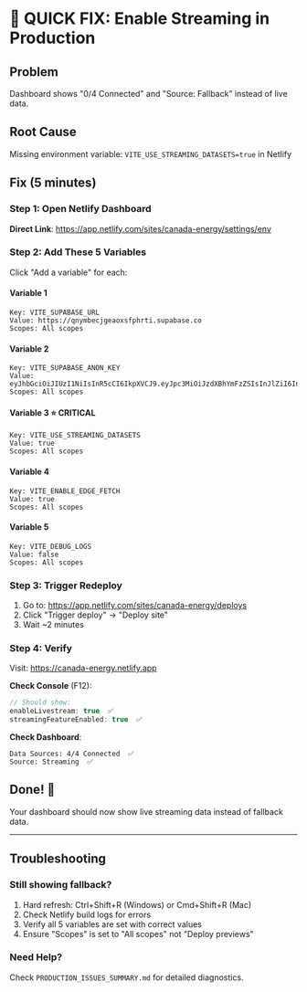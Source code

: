 # 🚨 QUICK FIX: Enable Streaming in Production

## Problem
Dashboard shows "0/4 Connected" and "Source: Fallback" instead of live data.

## Root Cause
Missing environment variable: `VITE_USE_STREAMING_DATASETS=true` in Netlify

## Fix (5 minutes)

### Step 1: Open Netlify Dashboard
**Direct Link**: https://app.netlify.com/sites/canada-energy/settings/env

### Step 2: Add These 5 Variables

Click "Add a variable" for each:

#### Variable 1
```
Key: VITE_SUPABASE_URL
Value: https://qnymbecjgeaoxsfphrti.supabase.co
Scopes: All scopes
```

#### Variable 2
```
Key: VITE_SUPABASE_ANON_KEY
Value: eyJhbGciOiJIUzI1NiIsInR5cCI6IkpXVCJ9.eyJpc3MiOiJzdXBhYmFzZSIsInJlZiI6InFueW1iZWNqZ2Vhb3hzZnBocnRpIiwicm9sZSI6ImFub24iLCJpYXQiOjE3MzQwNDk4ODYsImV4cCI6MjA0OTYyNTg4Nn0.Rl_0gYCCwLGRWz3oBCWqpHJPXVWnPNdVTqCWZLHkRqM
Scopes: All scopes
```

#### Variable 3 ⭐ CRITICAL
```
Key: VITE_USE_STREAMING_DATASETS
Value: true
Scopes: All scopes
```

#### Variable 4
```
Key: VITE_ENABLE_EDGE_FETCH
Value: true
Scopes: All scopes
```

#### Variable 5
```
Key: VITE_DEBUG_LOGS
Value: false
Scopes: All scopes
```

### Step 3: Trigger Redeploy
1. Go to: https://app.netlify.com/sites/canada-energy/deploys
2. Click "Trigger deploy" → "Deploy site"
3. Wait ~2 minutes

### Step 4: Verify
Visit: https://canada-energy.netlify.app

**Check Console** (F12):
```javascript
// Should show:
enableLivestream: true  ✅
streamingFeatureEnabled: true  ✅
```

**Check Dashboard**:
```
Data Sources: 4/4 Connected  ✅
Source: Streaming  ✅
```

## Done! 🎉

Your dashboard should now show live streaming data instead of fallback data.

---

## Troubleshooting

### Still showing fallback?
1. Hard refresh: Ctrl+Shift+R (Windows) or Cmd+Shift+R (Mac)
2. Check Netlify build logs for errors
3. Verify all 5 variables are set with correct values
4. Ensure "Scopes" is set to "All scopes" not "Deploy previews"

### Need Help?
Check `PRODUCTION_ISSUES_SUMMARY.md` for detailed diagnostics.
